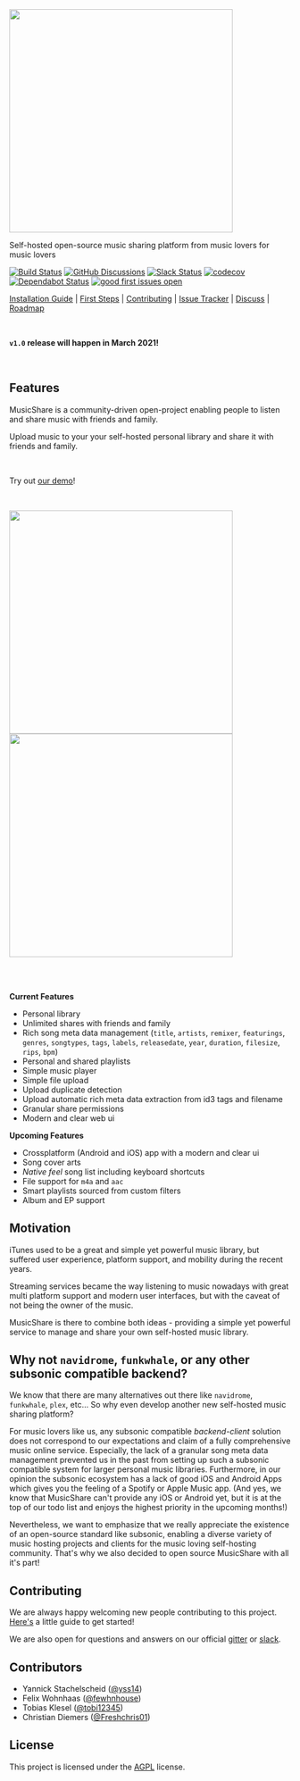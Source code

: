 <img src="https://musicsharev2.blob.core.windows.net/musicsharestatic/musicshare_logo_gray.png" width="400">

Self-hosted open-source music sharing platform from music lovers for music lovers

[![Build Status](https://travis-ci.com/yss14/musicshare.svg?branch=master)](https://travis-ci.com/yss14/musicshare)
[![GitHub Discussions](https://img.shields.io/badge/chat-on%20github%20discussions-blue)](https://github.com/yss14/musicshare/discussions)
[![Slack Status](https://img.shields.io/badge/chat-on%20slack-blue)](https://join.slack.com/t/musicshare-workspace/shared_invite/zt-nnt5jhio-_vOV8oiL8Gz1Myw5PgJ~Sg)
[![codecov](https://codecov.io/gh/yss14/musicshare/branch/master/graph/badge.svg)](https://codecov.io/gh/yss14/musicshare)
[![Dependabot Status](https://api.dependabot.com/badges/status?host=github&repo=yss14/musicshare)](https://dependabot.com)
[![good first issues open](https://img.shields.io/github/issues/yss14/musicshare/good%20first%20issue?color=blue)](https://github.com/yss14/musicshare/issues?q=is%3Aissue+is%3Aopen+label%3A%22good+first+issue%22)

[Installation Guide](./docs/Installation-Guide.md) | [First Steps](./docs/Installation-Guide.md#first-steps) | [Contributing](./docs/Contributing.md) | [Issue Tracker](https://github.com/yss14/musicshare/issues) | [Discuss](https://github.com/yss14/musicshare/discussions) | [Roadmap](./docs/Roadmap.md)

<br/>

**`v1.0` release will happen in March 2021!**

<br/>

## Features

MusicShare is a community-driven open-project enabling people to listen and share music with friends and family.

Upload music to your your self-hosted personal library and share it with friends and family.

<br/>

Try out [our demo](https://demo.musicshare.rocks)!

<br/>

<p float="left">
<img src="https://musicshare-public.s3.eu-central-1.amazonaws.com/personal_library.png" width="400">
<img src="https://musicshare-public.s3.eu-central-1.amazonaws.com/song_editor.png" width="400">
</p>

<br/>
<br/>

**Current Features**

-   Personal library
-   Unlimited shares with friends and family
-   Rich song meta data management (`title`, `artists`, `remixer`, `featurings`, `genres`, `songtypes`, `tags`, `labels`, `releasedate`, `year`, `duration`, `filesize`, `rips`, `bpm`)
-   Personal and shared playlists
-   Simple music player
-   Simple file upload
-   Upload duplicate detection
-   Upload automatic rich meta data extraction from id3 tags and filename
-   Granular share permissions
-   Modern and clear web ui

**Upcoming Features**

-   Crossplatform (Android and iOS) app with a modern and clear ui
-   Song cover arts
-   _Native feel_ song list including keyboard shortcuts
-   File support for `m4a` and `aac`
-   Smart playlists sourced from custom filters
-   Album and EP support

## Motivation

iTunes used to be a great and simple yet powerful music library, but suffered user experience, platform support, and mobility during the recent years.

Streaming services became the way listening to music nowadays with great multi platform support and modern user interfaces, but with the caveat of not being the owner of the music.

MusicShare is there to combine both ideas - providing a simple yet powerful service to manage and share your own self-hosted music library.

## Why not `navidrome`, `funkwhale`, or any other subsonic compatible backend?

We know that there are many alternatives out there like `navidrome`, `funkwhale`, `plex`, etc... So why even develop another new self-hosted music sharing platform?

For music lovers like us, any subsonic compatible _backend-client_ solution does not correspond to our expectations and claim of a fully comprehensive music online service.
Especially, the lack of a granular song meta data management prevented us in the past from setting up such a subsonic compatible system for larger personal music libraries.
Furthermore, in our opinion the subsonic ecosystem has a lack of good iOS and Android Apps which gives you the feeling of a Spotify or Apple Music app.
(And yes, we know that MusicShare can't provide any iOS or Android yet, but it is at the top of our todo list and enjoys the highest priority in the upcoming months!)

Nevertheless, we want to emphasize that we really appreciate the existence of an open-source standard like subsonic, enabling a diverse variety of music hosting projects and clients for the music loving self-hosting community. That's why we also decided to open source MusicShare with all it's part!

## Contributing

We are always happy welcoming new people contributing to this project. [Here's](https://github.com/yss14/musicshare/wiki/Contributing) a little guide to get started!

We are also open for questions and answers on our official [gitter](https://gitter.im/musicsharerocks/community?utm_source=share-link&utm_medium=link&utm_campaign=share-link) or [slack](https://join.slack.com/t/musicshare-workspace/shared_invite/zt-nnt5jhio-_vOV8oiL8Gz1Myw5PgJ~Sg).

## Contributors

-   Yannick Stachelscheid ([@yss14](https://github.com/yss14))
-   Felix Wohnhaas ([@fewhnhouse](https://github.com/fewhnhouse))
-   Tobias Klesel ([@tobi12345](https://github.com/tobi12345))
-   Christian Diemers ([@Freshchris01](https://github.com/Freshchris01))

## License

This project is licensed under the [AGPL](LICENSE) license.
